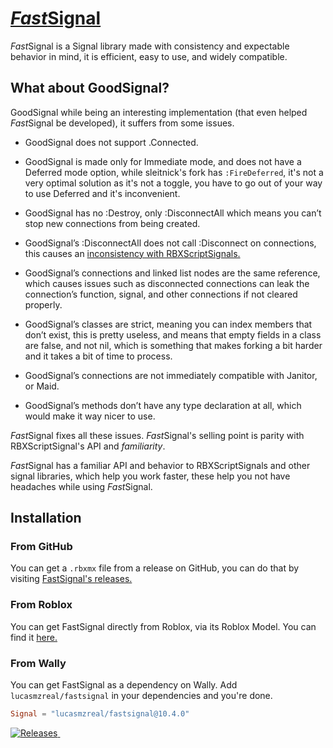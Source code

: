 # [*Fast*Signal](https://github.com/RBLXUtils/FastSignal)

*Fast*Signal is a Signal library made with consistency and expectable behavior in mind, it is efficient, easy to use, and widely compatible.

## What about GoodSignal?

GoodSignal while being an interesting implementation (that even helped *Fast*Signal be developed), it suffers from some issues.

* GoodSignal does not support .Connected.

* GoodSignal is made only for Immediate mode, and does not have a Deferred mode option, while sleitnick's fork has `:FireDeferred`, it's not a very optimal solution as it's not a toggle, you have to go out of your way to use Deferred and it's inconvenient.

* GoodSignal has no :Destroy, only :DisconnectAll which means you can’t stop new connections from being created.

* GoodSignal’s :DisconnectAll does not call :Disconnect on connections, this causes an [inconsistency with RBXScriptSignals.](https://github.com/stravant/goodsignal/issues/4)

* GoodSignal’s connections and linked list nodes are the same reference, which causes issues such as disconnected connections can leak the connection’s function, signal, and other connections if not cleared properly.

* GoodSignal’s classes are strict, meaning you can index members that don’t exist, this is pretty useless, and means that empty fields in a class are false, and not nil, which is something that makes forking a bit harder and it takes a bit of time to process.

* GoodSignal’s connections are not immediately compatible with Janitor, or Maid.

* GoodSignal’s methods don’t have any type declaration at all, which would make it way nicer to use.

*Fast*Signal fixes all these issues.
*Fast*Signal's selling point is parity with RBXScriptSignal's API and *familiarity*.

*Fast*Signal has a familiar API and behavior to RBXScriptSignals and other signal libraries, which help you work faster, these help you not have headaches while using *Fast*Signal.

## Installation

### From GitHub

You can get a `.rbxmx` file from a release on GitHub, you can do that by visiting [FastSignal's releases.](https://github.com/RBLXUtils/FastSignal/releases)

### From Roblox

You can get FastSignal directly from Roblox, via its Roblox Model.
You can find it [here.](https://www.roblox.com/library/6532460357)

### From Wally

You can get FastSignal as a dependency on Wally.
Add `lucasmzreal/fastsignal` in your dependencies and you're done.

```toml
Signal = "lucasmzreal/fastsignal@10.4.0"
```

<a href="https://github.com/LucasMZReal/FastSignal/releases">
    <img alt="Releases" src="https://img.shields.io/github/v/release/LucasMZReal/FastSignal">
    </img>
</a>

<a href="https://github.com/LucasMZReal/FastSignal">
    <img alt="" src="https://img.shields.io/github/downloads/LucasMZReal/FastSignal/total">
    </img>
</a>
